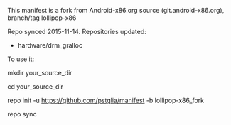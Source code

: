 This manifest is a fork from Android-x86.org source (git.android-x86.org), branch/tag lollipop-x86

Repo synced 2015-11-14. Repositories updated:
 - hardware/drm_gralloc
 
To use it:

mkdir your_source_dir

cd your_source_dir

repo init -u https://github.com/pstglia/manifest -b lollipop-x86_fork

repo sync

